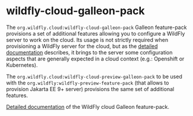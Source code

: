 # wildfly-cloud-galleon-pack

The ``org.wildfly.cloud:wildfly-cloud-galleon-pack`` Galleon feature-pack provisions a set of additional features allowing you to configure a WildFly server to work on the cloud. 
Its usage is not strictly required when provisioning a WildFly server for the cloud, but as the [detailed documentation](doc/index.md) describes, it brings to the server some configuration aspects that are generally expected in a cloud context (e.g.: Openshift or Kubernetes).

The ``org.wildfly.cloud:wildfly-cloud-preview-galleon-pack`` to be used with the ``org.wildfly:wildfly-preview-feature-pack`` (that allows to provision Jakarta EE 9+ server) provisions the same set of additional features.

[Detailed documentation](doc/index.md) of the WildFly cloud Galleon feature-pack.